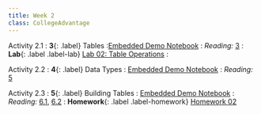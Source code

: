 ```yaml
---
title: Week 2
class: CollegeAdvantage
---
```


Activity 2.1
: **3**{: .label} Tables
:[Embedded Demo Notebook](http://34.125.96.150/hub/user-redirect/git-pull?repo=https%3A%2F%2Fgithub.com%2FInclusion-Bridge%2F2023-DS-College-Advanatge&branch=main&urlpath=tree%2F2023-DS-College-Advanatge%2Flec+notebooks%2Flec03.ipynb)
: _Reading:_ [3](https://inferentialthinking.com/chapters/03/programming-in-python.html)
: **Lab**{: .label .label-lab} [Lab 02: Table Operations](http://34.125.96.150/hub/user-redirect/git-pull?repo=https%3A%2F%2Fgithub.com%2FInclusion-Bridge%2F2023-DS-College-Advanatge&branch=main&urlpath=tree%2F2023-DS-College-Advanatge%2Fmaterials%2Flab02%2Fstudent%2Flab02.ipynb)
: <!--[Lab 02 Worksheet](#)-->

Activity 2.2
: **4**{: .label} Data Types
: [Embedded Demo Notebook](http://34.125.96.150/hub/user-redirect/git-pull?repo=https%3A%2F%2Fgithub.com%2FInclusion-Bridge%2F2023-DS-College-Advanatge&branch=main&urlpath=tree%2F2023-DS-College-Advanatge%2Flec+notebooks%2Flec04.ipynb)
: _Reading:_ [5](https://inferentialthinking.com/chapters/05/Sequences.html)

Activity 2.3
: **5**{: .label} Building Tables
: [Embedded Demo Notebook](http://34.125.96.150/hub/user-redirect/git-pull?repo=https%3A%2F%2Fgithub.com%2FInclusion-Bridge%2F2023-DS-College-Advanatge&branch=main&urlpath=tree%2F2023-DS-College-Advanatge%2Flec+notebooks%2Flec05.ipynb)
: _Reading:_ [6.1](https://inferentialthinking.com/chapters/06/1/Sorting_Rows.html), [6.2](https://inferentialthinking.com/chapters/06/2/Selecting_Rows.html)
: **Homework**{: .label .label-homework} [Homework 02](http://34.125.96.150/hub/user-redirect/git-pull?repo=https%3A%2F%2Fgithub.com%2FInclusion-Bridge%2F2023-DS-College-Advanatge&branch=main&urlpath=tree%2F2023-DS-College-Advanatge%2Fmaterials%2Fhw02%2Fstudent)

